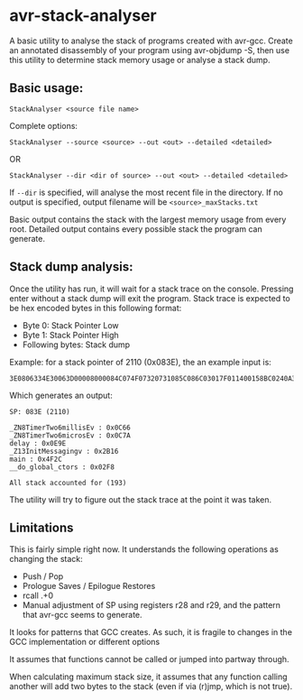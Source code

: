 # avr-stack-analyser
A basic utility to analyse the stack of programs created with avr-gcc.
Create an annotated disassembly of your program using avr-objdump -S, then use this utility to determine stack memory usage or analyse a stack dump.

## Basic usage:
  ```
  StackAnalyser <source file name>
  ```

Complete options:
  ```
  StackAnalyser --source <source> --out <out> --detailed <detailed>
  ```
 OR
  ```
  StackAnalyser --dir <dir of source> --out <out> --detailed <detailed>
  ```

If `--dir` is specified, will analyse the most recent file in the directory.
If no output is specified, output filename will be `<source>_maxStacks.txt`

Basic output contains the stack with the largest memory usage from every root.
Detailed output contains every possible stack the program can generate.

## Stack dump analysis:

Once the utility has run, it will wait for a stack trace on the console. Pressing enter without a stack dump will exit the program.
Stack trace is expected to be hex encoded bytes in this following format:
 - Byte 0: Stack Pointer Low
 - Byte 1: Stack Pointer High
 - Following bytes: Stack dump

Example: for a stack pointer of 2110 (0x083E), the an example input is:
```
3E0806334E30063D00008000084C074F07320731085C086C03017F011400158BC0240A330C061F00EF51191027000022027102F7FF0605640325330C088C000132040002A900089C04524357023D27966000FF584B35BE5054696D656F7574C5C5C5C5C5C5C5C500C5C5C5C5C5C5C5C5C5C5C5C5C5C5C5C5C5C5C5C5C5C5C5C5C5C5C5C5C5C5C5C5C5C5C5C5C5C5C5C5C5C5C5C5C5C5C5C5C5C5C5C5C5C5C5C5C5C5C5C57000FF000000C54A6F525FC5C5C5C5C5C5743257A7A6165A90A9020057017C
```

Which generates an output:
```
SP: 083E (2110)

_ZN8TimerTwo6millisEv : 0x0C66
_ZN8TimerTwo6microsEv : 0x0C7A
delay : 0x0E9E
_Z13InitMessagingv : 0x2B16
main : 0x4F2C
__do_global_ctors : 0x02F8

All stack accounted for (193)
```

The utility will try to figure out the stack trace at the point it was taken.

## Limitations
This is fairly simple right now. It understands the following operations as changing the stack:
 - Push / Pop
 - Prologue Saves / Epilogue Restores
 - rcall .+0
 - Manual adjustment of SP using registers r28 and r29, and the pattern that avr-gcc seems to generate.

It looks for patterns that GCC creates. As such, it is fragile to changes in the GCC implementation or different options

It assumes that functions cannot be called or jumped into partway through.

When calculating maximum stack size, it assumes that any function calling another will add two bytes to the stack (even if via (r)jmp, which is not true).
